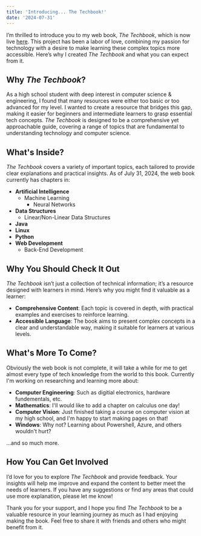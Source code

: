 ```yaml
---
title: 'Introducing... The Techbook!'
date: '2024-07-31'
---
```


I’m thrilled to introduce you to my web book, *The Techbook*, which is now live [here](https://selsayed25.github.io/techbook/). This project has been a labor of love, combining my passion for technology with a desire to make learning these complex topics more accessible. Here’s why I created *The Techbook* and what you can expect from it.

## Why *The Techbook*?

As a high school student with deep interest in computer science & engineering, I found that many resources were either too basic or too advanced for my level. I wanted to create a resource that bridges this gap, making it easier for beginners and intermediate learners to grasp essential tech concepts. *The Techbook* is designed to be a comprehensive yet approachable guide, covering a range of topics that are fundamental to understanding technology and computer science.

## What's Inside?

*The Techbook* covers a variety of important topics, each tailored to provide clear explanations and practical insights. As of July 31, 2024, the web book currently has chapters in:

- **Artificial Intelligence**
  - Machine Learning
    - Neural Networks
- **Data Structures**
  - Linear/Non-Linear Data Structures
- **Java**
- **Linux**
- **Python**
- **Web Development**
  - Back-End Development

## Why You Should Check It Out

*The Techbook* isn’t just a collection of technical information; it’s a resource designed with learners in mind. Here’s why you might find it valuable as a learner:

- **Comprehensive Content**: Each topic is covered in depth, with practical examples and exercises to reinforce learning.
- **Accessible Language**: The book aims to present complex concepts in a clear and understandable way, making it suitable for learners at various levels.

## What's More To Come?

Obviously the web book is not complete, it will take a while for me to get almost every type of tech knowledge from the world to this book. Currently I'm working on researching and learning more about:

- **Computer Engineering**: Such as digitial electronics, hardware fundementals, etc.
- **Mathematics**: I'll would like to add a chapter on calculus one day!
- **Computer Vision**: Just finished taking a course on computer vision at my high school, and I'm happy to start making pages on that!
- **Windows**: Why not? Learning about Powershell, Azure, and others wouldn't hurt?

...and so much more.

## How You Can Get Involved

I’d love for you to explore *The Techbook* and provide feedback. Your insights will help me improve and expand the content to better meet the needs of learners. If you have any suggestions or find any areas that could use more explanation, please let me know!

Thank you for your support, and I hope you find *The Techbook* to be a valuable resource in your learning journey as much as I had enjoying making the book. Feel free to share it with friends and others who might benefit from it.